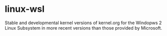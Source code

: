 # linux-wsl
Stable and developmental kernel versions of kernel.org for the Windopws 2 Linux Subsystem in more recent versions than those provided by Microsoft.
